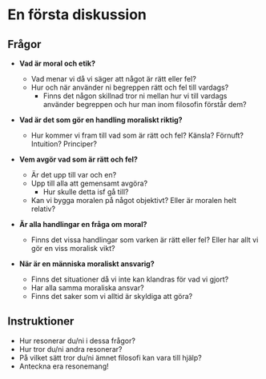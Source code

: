 # En första diskussion

## Frågor
* **Vad är moral och etik?**
	* Vad menar vi då vi säger att något är rätt eller fel?
	* Hur och när använder ni begreppen rätt och fel till vardags? 
		* Finns det någon skillnad tror ni mellan hur vi till vardags använder begreppen och hur man inom filosofin förstår dem? 

* **Vad är det som gör en handling moraliskt riktig?**
	* Hur kommer vi fram till vad som är rätt och fel? Känsla? Förnuft? Intuition? Principer?

* **Vem avgör vad som är rätt och fel?**
	* Är det upp till var och en? 
	* Upp till alla att gemensamt avgöra?
		* Hur skulle detta isf gå till?
	* Kan vi bygga moralen på något objektivt? Eller är moralen helt relativ? 

* **Är alla handlingar en fråga om moral?**
	* Finns det vissa handlingar som varken är rätt eller fel? Eller har allt vi gör en viss moralisk vikt?

* **När är en människa moraliskt ansvarig?**
	* Finns det situationer då vi inte kan klandras för vad vi gjort? 
	* Har alla samma moraliska ansvar? 
	* Finns det saker som vi alltid är skyldiga att göra?

## Instruktioner
* Hur resonerar du/ni i dessa frågor?
* Hur tror du/ni andra resonerar?
* På vilket sätt tror du/ni ämnet filosofi kan vara till hjälp?
* Anteckna era resonemang!
